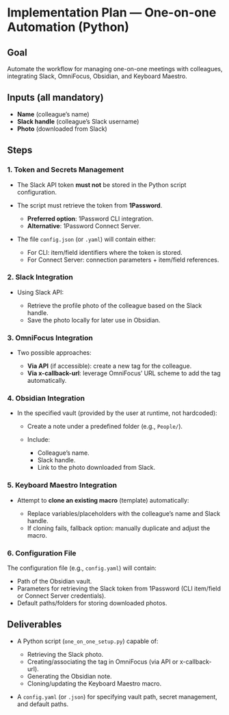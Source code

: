 # Implementation Plan — One-on-one Automation (Python)

## Goal

Automate the workflow for managing one-on-one meetings with colleagues, integrating Slack, OmniFocus, Obsidian, and Keyboard Maestro.

## Inputs (all mandatory)

* **Name** (colleague’s name)
* **Slack handle** (colleague’s Slack username)
* **Photo** (downloaded from Slack)

## Steps

### 1. Token and Secrets Management

* The Slack API token **must not** be stored in the Python script configuration.
* The script must retrieve the token from **1Password**.

  * **Preferred option**: 1Password CLI integration.
  * **Alternative**: 1Password Connect Server.
* The file `config.json` (or `.yaml`) will contain either:

  * For CLI: item/field identifiers where the token is stored.
  * For Connect Server: connection parameters + item/field references.

### 2. Slack Integration

* Using Slack API:

  * Retrieve the profile photo of the colleague based on the Slack handle.
  * Save the photo locally for later use in Obsidian.

### 3. OmniFocus Integration

* Two possible approaches:

  * **Via API** (if accessible): create a new tag for the colleague.
  * **Via x-callback-url**: leverage OmniFocus’ URL scheme to add the tag automatically.

### 4. Obsidian Integration

* In the specified vault (provided by the user at runtime, not hardcoded):

  * Create a note under a predefined folder (e.g., `People/`).
  * Include:

    * Colleague’s name.
    * Slack handle.
    * Link to the photo downloaded from Slack.

### 5. Keyboard Maestro Integration

* Attempt to **clone an existing macro** (template) automatically:

  * Replace variables/placeholders with the colleague’s name and Slack handle.
  * If cloning fails, fallback option: manually duplicate and adjust the macro.

### 6. Configuration File

The configuration file (e.g., `config.yaml`) will contain:

* Path of the Obsidian vault.
* Parameters for retrieving the Slack token from 1Password (CLI item/field or Connect Server credentials).
* Default paths/folders for storing downloaded photos.

## Deliverables

* A Python script (`one_on_one_setup.py`) capable of:

  * Retrieving the Slack photo.
  * Creating/associating the tag in OmniFocus (via API or x-callback-url).
  * Generating the Obsidian note.
  * Cloning/updating the Keyboard Maestro macro.
* A `config.yaml` (or `.json`) for specifying vault path, secret management, and default paths.
